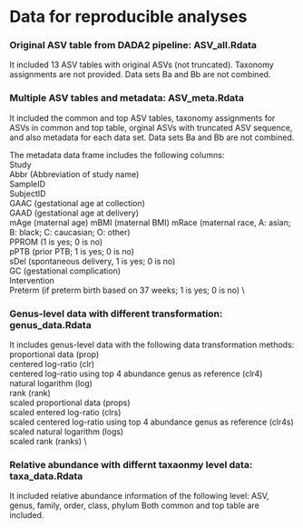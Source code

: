# Data for reproducible analyses


### Original ASV table from DADA2 pipeline: ASV_all.Rdata
It included 13 ASV tables with original ASVs (not truncated). Taxonomy assignments are not provided. Data sets Ba and Bb are not combined. 


### Multiple ASV tables and metadata: ASV_meta.Rdata
It included the common and top ASV tables, taxonomy assignments for ASVs in common and top table, orginal ASVs with truncated ASV sequence, and also metadata for each data set. Data sets Ba and Bb are not combined. 

The metadata data frame includes the following columns:\
Study\
Abbr (Abbreviation of study name)\
SampleID\
SubjectID\
GAAC (gestational age at collection) \
GAAD (gestational age at delivery) \
mAge (maternal age)
mBMI (maternal BMI)
mRace (maternal race, A: asian; B: black; C: caucasian; O: other)\
PPROM (1 is yes; 0 is no)\
pPTB (prior PTB; 1 is yes; 0 is no)\
sDel (spontaneous delivery, 1 is yes; 0 is no)\
GC (gestational complication)\
Intervention \
Preterm (if preterm birth based on 37 weeks; 1 is yes; 0 is no) \

### Genus-level data with different transformation: genus_data.Rdata
It includes genus-level data with the following data transformation methods: \
proportional data (prop) \
centered log-ratio (clr) \
centered log-ratio using top 4 abundance genus as reference (clr4) \
natural logarithm  (log) \
rank (rank) \
scaled proportional data (props) \
scaled entered log-ratio (clrs) \
scaled centered log-ratio using top 4 abundance genus as reference (clr4s) \
scaled natural logarithm  (logs) \
scaled rank (ranks) \

### Relative abundance with differnt taxaonmy level data: taxa_data.Rdata
It included relative abundance information of the following level:
ASV, genus, family, order, class, phylum
Both common and top table are included.


